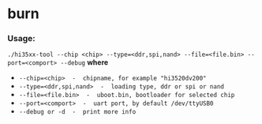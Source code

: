 # burn

### Usage:  
```./hi35xx-tool --chip <chip> --type=<ddr,spi,nand> --file=<file.bin> --port=<comport> --debug```
**where**  
- ```--chip=<chip>  -  chipname, for example "hi3520dv200"```
- ```--type=<ddr,spi,nand>  -  loading type, ddr or spi or nand```
- ```--file=<file.bin>  -  uboot.bin, bootloader for selected chip```
- ```--port=<comport>  -  uart port, by default /dev/ttyUSB0```
- ```--debug or -d  -  print more info ```